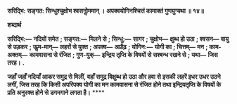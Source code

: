 **सरिद्भि: सङ्गत: सिन्धुश्चुक्षोभ श्वसनोॢममान् ।** **अपक्वयोगिनश्चित्तं कामाक्तं गुणयुग्यथा ॥ १४॥** 

**शब्दार्थ** 

**सरिद्भि:—** **नदियों समेत** **; सङ्गत:—** **मिलने से** **; सिन्धु:—** **सागर** **; चुक्षोभ—** **क्षुब्ध हो उठा** **; श्वसन—** **वायु से उड़कर** **; ऊॢम-मान्—** **लहरों से युक्त** **; अपक्व—** **अप्रौढ़** **; योगिन:—** **योगी का** **; चित्तम्—** **मन** **; काम-अक्तम्—** **कामवासना से रंजित** **; गुण-युक्—** **इन्द्रिय** **तृप्ति के विषयों से सश्बन्ध रखने से** **; यथा—** **जिस तरह।** **.** 

**जहाँ जहाँ नदियाँ आकर समुद्र से मिलीं, वहाँ समुद्र विक्षुब्ध हो उठा और हवा से इसकी** **लहरें इधर उधर उठने लगीं, जिस तरह कि किसी अपरिपक्व योगी का मन कामवासना से रंजित** **होने तथा इन्द्रियतृप्ति के विषयों के प्रति अनुरक्त होने से डगमगाने लगता है।** **** 